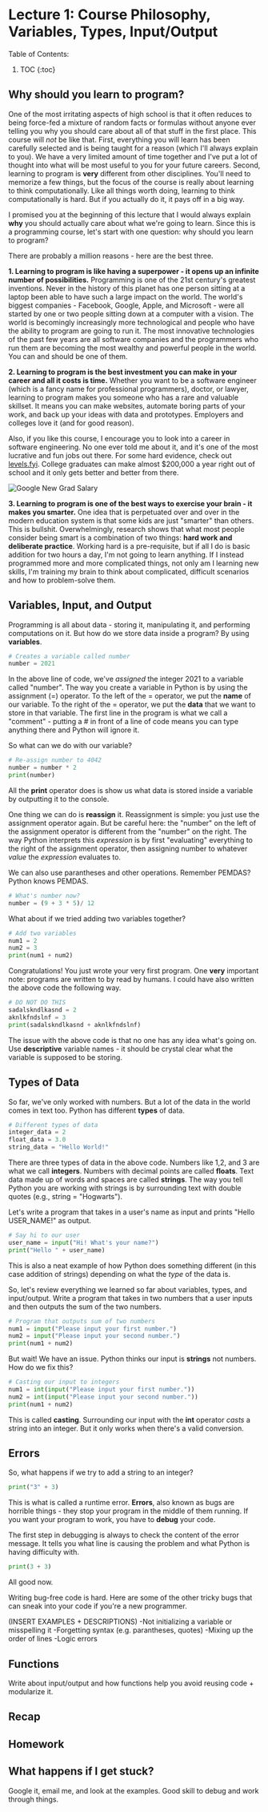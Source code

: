 # Lecture 1: Course Philosophy, Variables, Types, Input/Output

Table of Contents:

1. TOC
{:toc}

## Why should you learn to program?

One of the most irritating aspects of high school is that it often reduces to being force-fed a mixture of random facts or formulas without anyone ever telling you why you should care about all of that stuff in the first place. This course will *not* be like that. First, everything you will learn has been carefully selected and is being taught for a reason (which I'll always explain to you). We have a very limited amount of time together and I've put a lot of thought into what will be most useful to you for your future careers. Second, learning to program is **very** different from other disciplines. You'll need to memorize a few things, but the focus of the course is really about learning to think computationally. Like all things worth doing, learning to think computationally is hard. But if you actually do it, it pays off in a big way. 

I promised you at the beginning of this lecture that I would always explain **why** you should actually care about what we're going to learn. Since this is a programming course, let's start with one question: why should you learn to program?

There are probably a million reasons - here are the best three. 

**1. Learning to program is like having a superpower - it opens up an infinite number of possibilities.** 
Programming is one of the 21st century's greatest inventions. Never in the history of this planet has one person sitting at a laptop been able to have such a large impact on the world. The world's biggest companies - Facebook, Google, Apple, and Microsoft - were all started by one or two people sitting down at a computer with a vision. The world is becomingly increasingly more technological and people who have the ability to program are going to run it. The most innovative technologies of the past few years are all software companies and the programmers who run them are becoming the most wealthy and powerful people in the world. You can and should be one of them.

**2. Learning to program is the best investment you can make in your career and all it costs is time.** 
Whether you want to be a software engineer (which is a fancy name for professional programmers), doctor, or lawyer, learning to program makes you someone who has a rare and valuable skillset. It means you can make websites, automate boring parts of your work, and back up your ideas with data and prototypes. Employers and colleges love it (and for good reason). 

Also, if you like this course, I encourage you to look into a career in software engineering. No one ever told me about it, and it's one of the most lucrative and fun jobs out there. For some hard evidence, check out [levels.fyi](levels.fyi). College graduates can make almost $200,000 a year right out of school and it only gets better and better from there. 

![](/images/levels.png "Google New Grad Salary")

**3. Learning to program is one of the best ways to exercise your brain - it makes you smarter.**
One idea that is perpetuated over and over in the modern education system is that some kids are just "smarter" than others. This is bullshit. Overwhelmingly, research shows that what most people consider being smart is a combination of two things: **hard work and deliberate practice**. Working hard is a pre-requisite, but if all I do is basic addition for two hours a day, I'm not going to learn anything. If I instead programmed more and more complicated things, not only am I learning new skills, I'm training my brain to think about complicated, difficult scenarios and how to problem-solve them.

## Variables, Input, and Output
Programming is all about data - storing it, manipulating it, and performing computations on it. But how do we store data inside a program? By using **variables**.

```python
# Creates a variable called number
number = 2021
```

In the above line of code, we've *assigned* the integer 2021 to a variable called "number". The way you create a variable in Python is by using the assignment (=) operator. To the left of the = operator, we put the **name** of our variable. To the right of the = operator, we put the **data** that we want to store in that variable. The first line in the program is what we call a "comment" - putting a # in front of a line of code means you can type anything there and Python will ignore it.

So what can we do with our variable?

```python
# Re-assign number to 4042
number = number * 2
print(number)
```
All the **print** operator does is show us what data is stored inside a variable by outputting it to the console.

One thing we can do is **reassign** it. Reassignment is simple: you just use the assignment operator again. But be careful here: the "number" on the left of the assignment operator is different from the "number" on the right. The way Python interprets this *expression* is by first "evaluating" everything to the right of the assignment operator, then assigning number to whatever *value* the *expression* evaluates to. 

We can also use parantheses and other operations. Remember PEMDAS? Python knows PEMDAS. 

```python
# What's number now? 
number = (9 + 3 * 5)/ 12
```

What about if we tried adding two variables together?

```python
# Add two variables
num1 = 2
num2 = 3
print(num1 + num2)
```

Congratulations! You just wrote your very first program. One **very** important note: programs are written to by read by humans. I could have also written the above code the following way.

```python
# DO NOT DO THIS
sadalskndlkasnd = 2
aknlkfndslnf = 3
print(sadalskndlkasnd + aknlkfndslnf)
```

The issue with the above code is that no one has any idea what's going on. Use **descriptive** variable names - it should be crystal clear what the variable is supposed to be storing.

## Types of Data
So far, we've only worked with numbers. But a lot of the data in the world comes in text too. Python has different **types** of data. 

```python
# Different types of data
integer_data = 2
float_data = 3.0
string_data = "Hello World!"
```
There are three types of data in the above code. Numbers like 1,2, and 3 are what we call **integers**. Numbers with decimal points are called **floats**. Text data made up of words and spaces are called **strings**. The way you tell Python you are working with strings is by surrounding text with double quotes (e.g., string = "Hogwarts").

Let's write a program that takes in a user's name as input and prints "Hello USER_NAME!" as output.

```python
# Say hi to our user
user_name = input("Hi! What's your name?")
print("Hello " + user_name)
```

This is also a neat example of how Python does something different (in this case addition of strings) depending on what the *type* of the data is.

So, let's review everything we learned so far about variables, types, and input/output. Write a program that takes in two numbers that a user inputs and then outputs the sum of the two numbers. 

```python
# Program that outputs sum of two numbers
num1 = input("Please input your first number.")
num2 = input("Please input your second number.")
print(num1 + num2)
```

But wait! We have an issue. Python thinks our input is **strings** not numbers. How do we fix this?

```python
# Casting our input to integers
num1 = int(input("Please input your first number."))
num2 = int(input("Please input your second number."))
print(num1 + num2)
```

This is called **casting**. Surrounding our input with the **int** operator *casts* a string into an integer. But it only works when there's a valid conversion. 

## Errors

So, what happens if we try to add a string to an integer?

```python
print("3" + 3)
```

This is what is called a runtime error. **Errors**, also known as bugs are horrible things - they stop your program in the middle of them running. If you want your program to work, you have to **debug** your code. 

The first step in debugging is always to check the content of the error message. It tells you what line is causing the problem and what Python is having difficulty with. 

```python
print(3 + 3)
```

All good now.

Writing bug-free code is hard. Here are some of the other tricky bugs that can sneak into your code if you're a new programmer.

(INSERT EXAMPLES + DESCRIPTIONS)
-Not initializing a variable or misspelling it
-Forgetting syntax (e.g. parantheses, quotes)
-Mixing up the order of lines
-Logic errors

## Functions

Write about input/output and how functions help you avoid reusing code + modularize it.

## Recap

## Homework 

## What happens if I get stuck?

Google it, email me, and look at the examples. Good skill to debug and work through things.
